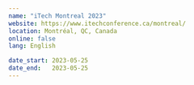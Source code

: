 ```yaml
---
name: "iTech Montreal 2023"
website: https://www.itechconference.ca/montreal/
location: Montréal, QC, Canada
online: false
lang: English

date_start: 2023-05-25
date_end:   2023-05-25
---
```

